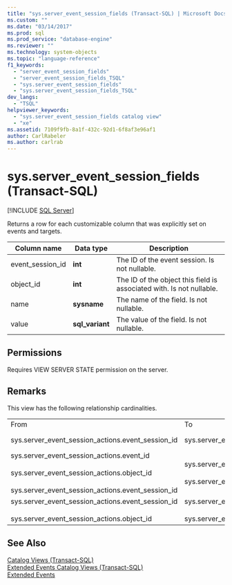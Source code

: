 ```yaml
---
title: "sys.server_event_session_fields (Transact-SQL) | Microsoft Docs"
ms.custom: ""
ms.date: "03/14/2017"
ms.prod: sql
ms.prod_service: "database-engine"
ms.reviewer: ""
ms.technology: system-objects
ms.topic: "language-reference"
f1_keywords: 
  - "server_event_session_fields"
  - "server_event_session_fields_TSQL"
  - "sys.server_event_session_fields"
  - "sys.server_event_session_fields_TSQL"
dev_langs: 
  - "TSQL"
helpviewer_keywords: 
  - "sys.server_event_session_fields catalog view"
  - "xe"
ms.assetid: 7109f9fb-8a1f-432c-92d1-6f8af3e96af1
author: CarlRabeler
ms.author: carlrab
---
```

# sys.server_event_session_fields (Transact-SQL)
[!INCLUDE [SQL Server](../../includes/applies-to-version/sqlserver.md)]

  Returns a row for each customizable column that was explicitly set on events and targets.  
  
|Column name|Data type|Description|  
|-----------------|---------------|-----------------|  
|event_session_id|**int**|The ID of the event session. Is not nullable.|  
|object_id|**int**|The ID of the object this field is associated with. Is not nullable.|  
|name|**sysname**|The name of the field. Is not nullable.|  
|value|**sql_variant**|The value of the field. Is not nullable.|  
  
## Permissions  
 Requires VIEW SERVER STATE permission on the server.  
  
## Remarks  
 This view has the following relationship cardinalities.  
  
||||  
|-|-|-|  
|From|To|Relationship|  
|sys.server_event_session_actions.event_session_id|sys.server_event_sessions.event_session_id|Many to one|  
|sys.server_event_session_actions.event_id<br /><br /> sys.server_event_session_actions.object_id<br /><br /> sys.server_event_session_actions.event_session_id|sys.server_event_session_events.event_session_id<br /><br /> sys.server_event_session_events.event_id|Many to one|  
|sys.server_event_session_actions.event_session_id<br /><br /> sys.server_event_session_actions.object_id|sys.server_event_session_targets.event_session_id<br /><br /> sys.server_event_session_targets.target_id|Many to one|  
  
## See Also  
 [Catalog Views &#40;Transact-SQL&#41;](../../relational-databases/system-catalog-views/catalog-views-transact-sql.md)   
 [Extended Events Catalog Views &#40;Transact-SQL&#41;](../../relational-databases/system-catalog-views/extended-events-catalog-views-transact-sql.md)   
 [Extended Events](../../relational-databases/extended-events/extended-events.md)  
  
  
